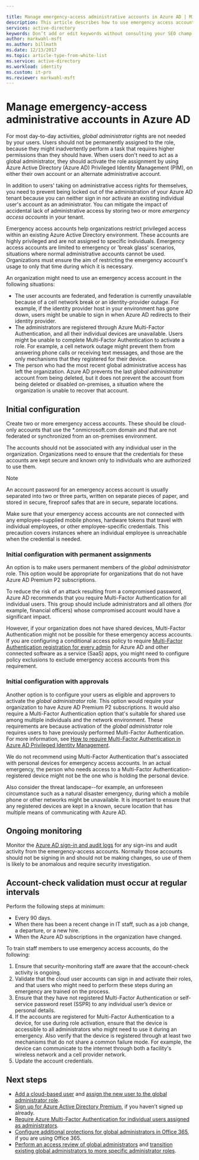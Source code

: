 ```yaml
---

title: Manage emergency-access administrative accounts in Azure AD | Microsoft Docs
description: This article describes how to use emergency access accounts to help organizations restrict privileged access within an existing Azure Active Directory environment. 
services: active-directory 
keywords: Don’t add or edit keywords without consulting your SEO champ.
author: markwahl-msft
ms.author: billmath
ms.date: 12/13/2017
ms.topic: article-type-from-white-list
ms.service: active-directory
ms.workload: identity
ms.custom: it-pro
ms.reviewer: markwahl-msft
---
```



# Manage emergency-access administrative accounts in Azure AD 

For most day-to-day activities, *global administrator* rights are not needed by your users. Users should not be permanently assigned to the role, because they might inadvertently perform a task that requires higher permissions than they should have. When users don't need to act as a global administrator, they should activate the role assignment by using Azure Active Directory (Azure AD) Privileged Identity Management (PIM), on either their own account or an alternate administrative account.

In addition to users' taking on administrative access rights for themselves, you need to prevent being locked out of the administration of your Azure AD tenant because you can neither sign in nor activate an existing individual user's account as an administrator. You can mitigate the impact of accidental lack of administrative access by storing two or more *emergency access accounts* in your tenant.

Emergency access accounts help organizations restrict privileged access within an existing Azure Active Directory environment. These accounts are highly privileged and are not assigned to specific individuals. Emergency access accounts are limited to emergency or 'break glass' scenarios, situations where normal administrative accounts cannot be used. Organizations must ensure the aim of restricting the emergency account's usage to only that time during which it is necessary.

An organization might need to use an emergency access account in the following situations:

 - The user accounts are federated, and federation is currently unavailable because of a cell network break or an identity-provider outage. For example, if the identity provider host in your environment has gone down, users might be unable to sign in when Azure AD redirects to their identity provider. 
 - The administrators are registered through Azure Multi-Factor Authentication, and all their individual devices are unavailable. Users might be unable to complete Multi-Factor Authentication to activate a role. For example, a cell network outage might prevent them from answering phone calls or receiving text messages, and those are the only mechanisms that they registered for their device. 
 - The person who had the most recent global administrative access has left the organization. Azure AD prevents the last *global administrator* account from being deleted, but it does not prevent the account from being deleted or disabled on-premises, a situation where the organization is unable to recover that account.

## Initial configuration

Create two or more emergency access accounts. These should be cloud-only accounts that use the *.onmicrosoft.com domain and that are not federated or synchronized from an on-premises environment. 

The accounts should not be associated with any individual user in the organization. Organizations need to ensure that the credentials for these accounts are kept secure and known only to individuals who are authorized to use them. 

> [!NOTE]
> An account password for an emergency access account is usually separated into two or three parts, written on separate pieces of paper, and stored in secure, fireproof safes that are in secure, separate locations. 
>
> Make sure that your emergency access accounts are not connected with any employee-supplied mobile phones, hardware tokens that travel with individual employees, or other employee-specific credentials. This precaution covers instances where an individual employee is unreachable when the credential is needed. 

### Initial configuration with permanent assignments

An option is to make users permanent members of the *global administrator* role. This option would be appropriate for organizations that do not have Azure AD Premium P2 subscriptions.

To reduce the risk of an attack resulting from a compromised password, Azure AD recommends that you require Multi-Factor Authentication for all individual users. This group should include administrators and all others (for example, financial officers) whose compromised account would have a significant impact. 

However, if your organization does not have shared devices, Multi-Factor Authentication might not be possible for these emergency access accounts. If you are configuring a conditional access policy to require [Multi-Factor Authentication registration for every admin](https://docs.microsoft.com/en-us/azure/multi-factor-authentication/multi-factor-authentication-get-started-user-states) for Azure AD and other connected software as a service (SaaS) apps, you might need to configure policy exclusions to exclude emergency access accounts from this requirement.

### Initial configuration with approvals

Another option is to configure your users as eligible and approvers to activate the *global administrator* role. This option would require your organization to have Azure AD Premium P2 subscriptions. It would also require a Multi-Factor Authentication option that's suitable for shared use among multiple individuals and the network environment. These requirements are because activation of the *global administrator* role requires users to have previously performed Multi-Factor Authentication. For more information, see [How to require Multi-Factor Authentication in Azure AD Privileged Identity Management](https://docs.microsoft.com/en-us/azure/active-directory/active-directory-privileged-identity-management-how-to-require-mfa).

We do not recommend using Multi-Factor Authentication that's associated with personal devices for emergency access accounts. In an actual emergency, the person who needs access to a Multi-Factor Authentication-registered device might not be the one who is holding the personal device. 

Also consider the threat landscape--for example, an unforeseen circumstance such as a natural disaster emergency, during which a mobile phone or other networks might be unavailable. It is important to ensure that any registered devices are kept in a known, secure location that has multiple means of communicating with Azure AD.

## Ongoing monitoring

Monitor the [Azure AD sign-in and audit logs](https://docs.microsoft.com/en-us/azure/active-directory/active-directory-reporting-activity-sign-ins) for any sign-ins and audit activity from the emergency-access accounts. Normally those accounts should not be signing in and should not be making changes, so use of them is likely to be anomalous and require security investigation.

## Account-check validation must occur at regular intervals

Perform the following steps at minimum:
- Every 90 days.
- When there has been a recent change in IT staff, such as a job change, a departure, or a new hire.
- When the Azure AD subscriptions in the organization have changed.

To train staff members to use emergency access accounts, do the following:

1. Ensure that security-monitoring staff are aware that the account-check activity is ongoing.
2. Validate that the cloud user accounts can sign in and activate their roles, and that users who might need to perform these steps during an emergency are trained on the process.
3. Ensure that they have not registered Multi-Factor Authentication or self-service password reset (SSPR) to any individual user’s device or personal details. 
4. If the accounts are registered for Multi-Factor Authentication to a device, for use during role activation, ensure that the device is accessible to all administrators who might need to use it during an emergency. Also verify that the device is registered through at least two mechanisms that do not share a common failure mode. For example, the device can communicate to the internet through both a facility's wireless network and a cell provider network.
5. Update the account credentials.

## Next steps
- [Add a cloud-based user](add-users-azure-active-directory.md) and [assign the new user to the global administrator role](active-directory-users-assign-role-azure-portal.md).
- [Sign up for Azure Active Directory Premium](active-directory-get-started-premium.md), if you haven’t signed up already.
- [Require Azure Multi-Factor Authentication for individual users assigned as administrators](https://docs.microsoft.com/azure/multi-factor-authentication/multi-factor-authentication-get-started-user-states).
- [Configure additional protections for global administrators in Office 365](https://support.office.com/article/Protect-your-Office-365-global-administrator-accounts-6b4ded77-ac8d-42ed-8606-c014fd947560), if you are using Office 365.
- [Perform an access review of global administrators](active-directory-privileged-identity-management-how-to-start-security-review.md) and [transition existing global administrators to more specific administrator roles](active-directory-assign-admin-roles-azure-portal.md).


